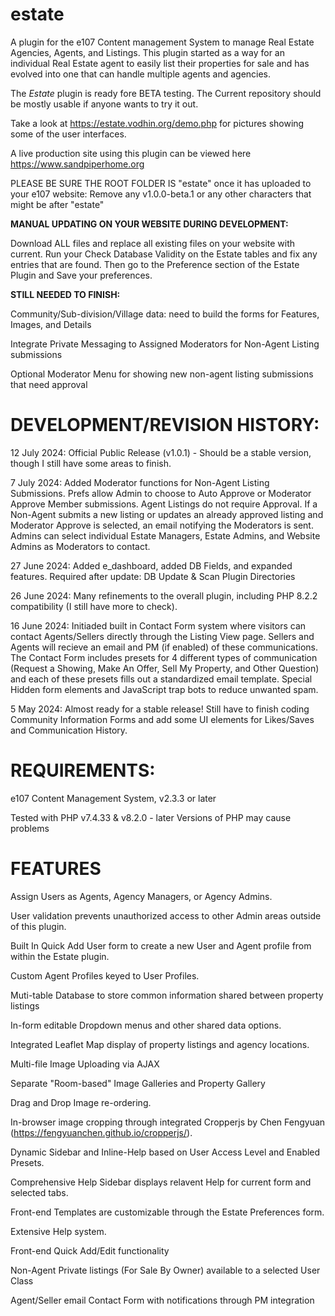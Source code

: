 # estate
A plugin for the e107 Content management System to manage Real Estate Agencies, Agents, and Listings. This plugin started as a way for an individual Real Estate agent to easily list their properties for sale and has evolved into one that can handle multiple agents and agencies. 

The _Estate_ plugin is ready fore BETA testing. The Current repository should be mostly usable if anyone wants to try it out. 

Take a look at https://estate.vodhin.org/demo.php for pictures showing some of the user interfaces. 

A live production site using this plugin can be viewed here https://www.sandpiperhome.org 


PLEASE BE SURE THE ROOT FOLDER IS "estate" once it has uploaded to your e107 website: Remove any v1.0.0-beta.1 or any other characters that might be after "estate" 


**MANUAL UPDATING ON YOUR WEBSITE DURING DEVELOPMENT:**

Download ALL files and replace all existing files on your website with current. Run your Check Database Validity on the Estate tables and fix any entries that are found. Then go to the Preference section of the Estate Plugin and Save your preferences.


**STILL NEEDED TO FINISH:** 

Community/Sub-division/Village data: need to build the forms for Features, Images, and Details 

Integrate Private Messaging to Assigned Moderators for Non-Agent Listing submissions

Optional Moderator Menu for showing new non-agent listing submissions that need approval

 


# DEVELOPMENT/REVISION HISTORY:


12 July 2024: Official Public Release (v1.0.1) - Should be a stable version, though I still have some areas to finish.


7 July 2024: Added Moderator functions for Non-Agent Listing Submissions. Prefs allow Admin to choose to Auto Approve or Moderator Approve Member submissions. Agent Listings do not require Approval. If a Non-Agent submits a new listing or updates an already approved listing and Moderator Approve is selected, an email notifying the Moderators is sent. Admins can select individual Estate Managers, Estate Admins, and Website Admins as Moderators to contact. 


27 June 2024: Added e_dashboard, added DB Fields, and expanded features. Required after update: DB Update & Scan Plugin Directories


26 June 2024: Many refinements to the overall plugin, including PHP 8.2.2 compatibility (I still have more to check).



16 June 2024: Initiaded built in Contact Form system where visitors can contact Agents/Sellers directly through the Listing View page. Sellers and Agents will recieve an email and PM (if enabled) of these communications. The Contact Form includes presets for 4 different types of communication (Request a Showing, Make An Offer, Sell My Property, and Other Question) and each of these presets fills out a standardized email template. Special Hidden form elements and JavaScript trap bots to reduce unwanted spam. 


5 May 2024: Almost ready for a stable release! Still have to finish coding Community Information Forms and add some UI elements for Likes/Saves and Communication History.  


# REQUIREMENTS:

e107 Content Management System, v2.3.3 or later

Tested with PHP v7.4.33 & v8.2.0 - later Versions of PHP may cause problems


# FEATURES

Assign Users as Agents, Agency Managers, or Agency Admins.

User validation prevents unauthorized access to other Admin areas outside of this plugin.

Built In Quick Add User form to create a new User and Agent profile from within the Estate plugin.

Custom Agent Profiles keyed to User Profiles.

Muti-table Database to store common information shared between property listings

In-form editable Dropdown menus and other shared data options.

Integrated Leaflet Map display of property listings and agency locations.

Multi-file Image Uploading via AJAX

Separate "Room-based" Image Galleries and Property Gallery

Drag and Drop Image re-ordering.

In-browser image cropping through integrated Cropperjs by Chen Fengyuan (https://fengyuanchen.github.io/cropperjs/).

Dynamic Sidebar and Inline-Help based on User Access Level and Enabled Presets. 

Comprehensive Help Sidebar displays relavent Help for current form and selected tabs.

Front-end Templates are customizable through the Estate Preferences form.

Extensive Help system.

Front-end Quick Add/Edit functionality

Non-Agent Private listings (For Sale By Owner) available to a selected User Class

Agent/Seller email Contact Form with notifications through PM integration
